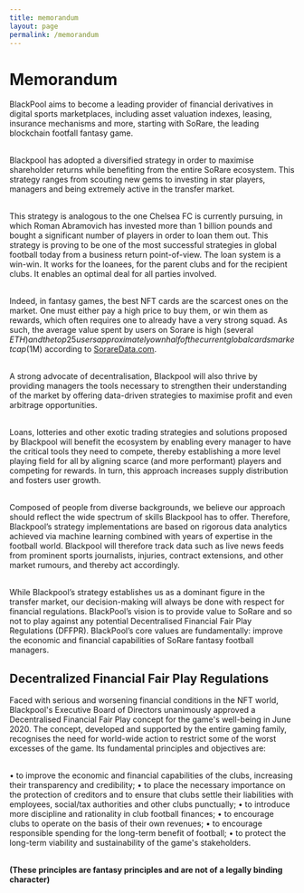```yaml
---
title: memorandum
layout: page
permalink: /memorandum
---
```


# Memorandum
BlackPool aims to become a leading provider of financial derivatives in digital sports marketplaces, including asset valuation indexes, leasing, insurance mechanisms and more, starting with SoRare, the leading blockchain footfall fantasy game.

<br />Blackpool has adopted a diversified strategy in order to maximise shareholder returns while benefiting from the entire SoRare ecosystem. This strategy ranges from scouting new gems to investing in star players, managers and being extremely active in the transfer market.

<br />This strategy is analogous to the one Chelsea FC is currently pursuing, in which Roman Abramovich has invested more than 1 billion pounds and bought a significant number of players in order to loan them out. This strategy is proving to be one of the most successful strategies in global football today from a business return point-of-view. The loan system is a win-win. It works for the loanees, for the parent clubs and for the recipient clubs. It enables an optimal deal for all parties involved.

<br />Indeed, in fantasy games, the best NFT cards are the scarcest ones on the market. One must either pay a high price to buy them, or win them as rewards, which often requires one to already have a very strong squad. As such, the average value spent by users on Sorare is high (several $ETH) and the top 25 users approximately own half of the current global cards market cap ($1M) according to [SorareData.com](https://SorareData.com).

<br />A strong advocate of decentralisation, Blackpool will also thrive by providing managers the tools necessary to strengthen their understanding of the market by offering data-driven strategies to maximise profit and even arbitrage opportunities.

<br />Loans, lotteries and other exotic trading strategies and solutions proposed by Blackpool will benefit the ecosystem by enabling every manager to have the critical tools they need to compete, thereby establishing a more level playing field for all by aligning scarce (and more performant) players and competing for rewards. In turn, this approach increases supply distribution and fosters user growth.

<br />Composed of people from diverse backgrounds, we believe our approach should reflect the wide spectrum of skills Blackpool has to offer. Therefore, Blackpool’s strategy implementations are based on rigorous data analytics achieved via machine learning combined with years of expertise in the football world.  Blackpool will therefore track data such as live news feeds from prominent sports journalists, injuries, contract extensions, and other market rumours, and thereby act accordingly.

<br />While Blackpool’s strategy establishes us as a dominant figure in the transfer market, our decision-making will always be done with respect for financial regulations. BlackPool’s vision is to provide value to SoRare and so not to play against any potential Decentralised Financial Fair Play Regulations (DFFPR). BlackPool’s core values are fundamentally: improve the economic and financial capabilities of SoRare fantasy football managers.

## Decentralized Financial Fair Play Regulations
Faced with serious and worsening financial conditions in the NFT world, Blackpool's Executive Board of Directors unanimously approved a Decentralised Financial Fair Play concept for the game's well-being in June 2020. The concept, developed and supported by the entire gaming family, recognises the need for world-wide action to restrict some of the worst excesses of the game. Its fundamental principles and objectives are:

<br />
• to improve the economic and financial capabilities of the clubs, increasing their transparency and credibility;
• to place the necessary importance on the protection of creditors and to ensure that clubs settle their liabilities with employees, social/tax authorities and other clubs punctually;
• to introduce more discipline and rationality in club football finances;
• to encourage clubs to operate on the basis of their own revenues;
• to encourage responsible spending for the long-term benefit of football;
• to protect the long-term viability and sustainability of the game's stakeholders.

<br />**(These principles are fantasy principles and are not of a legally binding character)**

